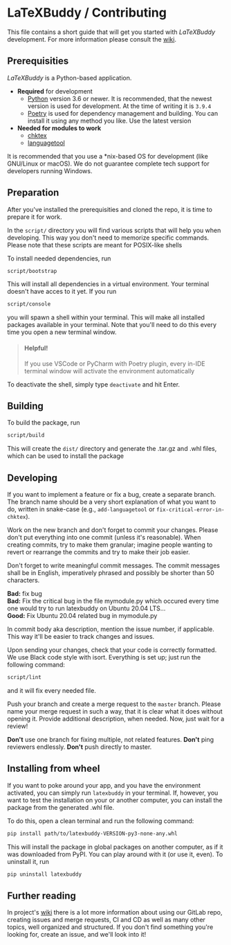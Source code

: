 LaTeXBuddy / Contributing
=========================

This file contains a short guide that will get you started with _LaTeXBuddy_
development. For more information please consult the [wiki].


Prerequisities
--------------

_LaTeXBuddy_ is a Python-based application.

* **Required** for development
  * [Python] version 3.6 or newer. It is recommended, that the newest version is
    used for development. At the time of writing it is `3.9.4`
  * [Poetry] is used for dependency management and building. You can install it
    using any method you like. Use the latest version
* **Needed for modules to work**
  * [chktex]
  * [languagetool]

It is recommended that you use a *nix-based OS for development (like GNU/Linux
or macOS). We do not guarantee complete tech support for developers running
Windows.


Preparation
-----------

After you've installed the prerequisities and cloned the repo, it is time to
prepare it for work.

In the `script/` directory you will find various scripts that will help you
when developing. This way you don't need to memorize specific commands. Please
note that these scripts are meant for POSIX-like shells

To install needed dependencies, run

```sh
script/bootstrap
```

This will install all dependencies in a virtual environment. Your terminal
doesn't have acces to it yet. If you run 

```sh
script/console
```

you will spawn a shell within your terminal. This will make all installed
packages available in your terminal. Note that you'll need to do this every time
you open a new terminal window.

> #### Helpful!
> If you use VSCode or PyCharm with Poetry plugin, every in-IDE terminal window
> will activate the environment automatically

To deactivate the shell, simply type `deactivate` and hit Enter.


Building
--------

To build the package, run

```sh
script/build
```

This will create the `dist/` directory and generate the .tar.gz and .whl files,
which can be used to install the package


Developing
----------

If you want to implement a feature or fix a bug, create a separate branch. The
branch name should be a very short explanation of what you want to do, written
in snake-case (e.g., `add-languagetool` or `fix-critical-error-in-chktex`).

Work on the new branch and don't forget to commit your changes. Please don't put
everything into one commit (unless it's reasonable). When creating commits, try
to make them granular; imagine people wanting to revert or rearrange the commits
and try to make their job easier.

Don't forget to write meaningful commit messages. The commit messages shall be
in English, imperatively phrased and possibly be shorter than 50 characters.

**Bad:** fix bug  
**Bad:** Fix the critical bug in the file mymodule.py which occured every time
one would try to run latexbuddy on Ubuntu 20.04 LTS...  
**Good:** Fix Ubuntu 20.04 related bug in mymodule.py

In commit body aka description, mention the issue number, if applicable. This
way it'll be easier to track changes and issues.

Upon sending your changes, check that your code is correctly formatted. We use
Black code style with isort. Everything is set up; just run the following
command:

```sh
script/lint
```

and it will fix every needed file.

Push your branch and create a merge request to the `master` branch. Please name
your merge request in such a way, that it is clear what it does without opening
it. Provide additional description, when needed. Now, just wait for a review!

**Don't** use one branch for fixing multiple, not related features. **Don't**
ping reviewers endlessly. **Don't** push directly to master.

Installing from wheel
---------------------

If you want to poke around your app, and you have the environment activated, you
can simply run `latexbuddy` in your terminal. If, however, you want to test the
installation on your or another computer, you can install the package from the
generated .whl file.

To do this, open a clean terminal and run the following command:

```sh
pip install path/to/latexbuddy-VERSION-py3-none-any.whl
```

This will install the package in global packages on another computer, as if it
was downloaded from PyPI. You can play around with it (or use it, even). To
uninstall it, run

```sh
pip uninstall latexbuddy
```

Further reading
---------------

In project's [wiki] there is a lot more information about using our GitLab repo,
creating issues and merge requests, CI and CD as well as many other topics, well
organized and structured. If you don't find something you're looking for, create
an issue, and we'll look into it!

    
[chktex]: https://www.nongnu.org/chktex/
[languagetool]: https://github.com/languagetool-org/languagetool
[Poetry]: https://python-poetry.org/
[Python]: https://www.python.org/
[wiki]: https://git.rz.tu-bs.de/sw-technik-fahrzeuginformatik/sep/sep-2021/ibr_alg_0/latexbuddy/-/wikis/Development%20Guide
